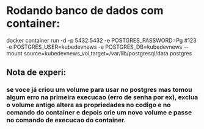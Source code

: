 # Rodando banco de dados com container:
docker container run -d -p 5432:5432 -e POSTGRES_PASSWORD=Pg #123 -e POSTGRES_USER=kubedevnews -e POSTGRES_DB=kubedevnews --mount source=kubedevnews_vol,target=/var/lib/postgresql/data postgres

## Nota de experi:
### se voce já criou um volume para usar no postgres mas tomou algum erro na primeira execucao (erro de senha por ex), exclua o volume antigo altera as propriedades no codigo e no comando do container e depois crie um novo volume e passe no comando de execucao do container.
